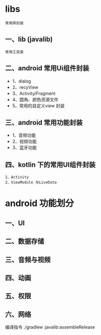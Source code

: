 # libs
    常用库封装
## 一、lib (javalib)
    常用工具类
## 二、android 常用Ui组件封装
   * 1、dialog
   * 2、recyView
   * 3、Activity/Fragment
   * 4、圆角、颜色资源文件
   * 5、常用的自定义view 封装
## 三、android 常用功能封装
  * 1、音频功能
  * 2、视频功能
  * 3、蓝牙功能

## 四、kotlin 下的常用UI组件封装
    1、Activity
    2、ViewModule 与LiveData
# android 功能划分
 ## 一、UI
 ## 二、数据存储
 ## 三、音频与视频
 ## 四、动画
 ## 五、权限
 ## 六、网络

编译指令
 ./gradlew :javalib:assembleRelease









